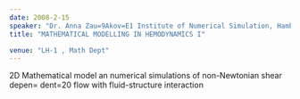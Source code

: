 ```yaml
---
date: 2008-2-15
speaker: "Dr. Anna Zau=9Akov=E1 Institute of Numerical Simulation, Hamburg University of Technology, Germany"
title: "MATHEMATICAL MODELLING IN HEMODYNAMICS I"

venue: "LH-1 , Math Dept"
---
```

2D Mathematical model an numerical simulations of non-Newtonian shear depen=
dent=20
flow with fluid-structure interaction
